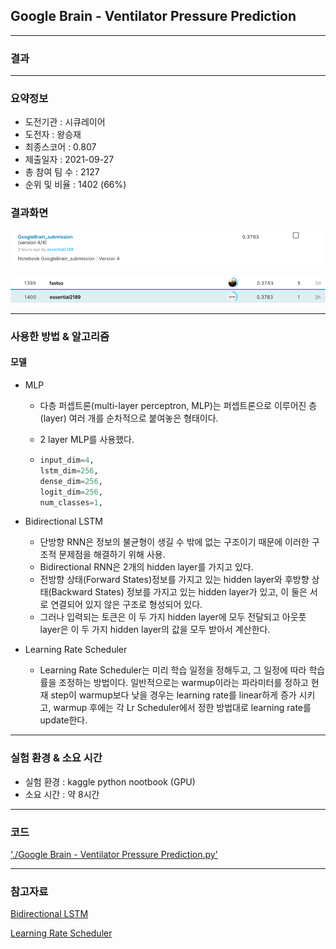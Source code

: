 ## Google Brain - Ventilator Pressure Prediction

------------

### 결과

----------------

### 요약정보

* 도전기관 : 시큐레이어
* 도전자 : 왕승재
* 최종스코어 : 0.807
* 제출일자 : 2021-09-27
* 총 참여 팀 수 : 2127
* 순위 및 비율 : 1402 (66%)

### 결과화면

![결과](screanshot/score.png)

![결과](screanshot/leaderboard.png)

----------

### 사용한 방법 & 알고리즘

#### 모델

* MLP

  * 다층 퍼셉트론(multi-layer perceptron, MLP)는 퍼셉트론으로 이루어진 층(layer) 여러 개를 순차적으로 붙여놓은 형태이다.

  * 2 layer MLP를 사용했다.

  * ```python
    input_dim=4,
    lstm_dim=256,
    dense_dim=256,
    logit_dim=256,
    num_classes=1,
    ```

* Bidirectional LSTM
  * 단방향 RNN은 정보의 불균형이 생길 수 밖에 없는 구조이기 때문에 이러한 구조적 문제점을 해결하기 위해 사용.
  * Bidirectional RNN은 2개의 hidden layer를 가지고 있다.
  * 전방향 상태(Forward States)정보를 가지고 있는 hidden layer와 후방향 상태(Backward States) 정보를 가지고 있는 hidden layer가 있고, 이 둘은 서로 연결되어 있지 않은 구조로 형성되어 있다.
  * 그러나 입력되는 토큰은 이 두 가지 hidden layer에 모두 전달되고 아웃풋 layer은 이 두 가지 hidden layer의 값을 모두 받아서 계산한다.
* Learning Rate Scheduler
  * Learning Rate Scheduler는 미리 학습 일정을 정해두고, 그 일정에 따라 학습률을 조정하는 방법이다. 일반적으로는 warmup이라는 파라미터를 정하고 현재 step이 warmup보다 낮을 경우는 learning rate를 linear하게 증가 시키고, warmup 후에는 각 Lr Scheduler에서 정한 방법대로 learning rate를 update한다.

-------------

### 실험 환경 & 소요 시간

* 실험 환경 : kaggle python nootbook (GPU)
* 소요 시간 : 약 8시간

-----------

### 코드

['./Google Brain - Ventilator Pressure Prediction.py'](https://github.com/essential2189/ML_study/blob/main/kaggle/Google%20Brain%20-%20Ventilator%20Pressure%20Prediction/Google%20Brain%20-%20Ventilator%20Pressure%20Prediction.py)

-----------

### 참고자료

[Bidirectional LSTM](https://keras.io/api/layers/recurrent_layers/bidirectional/)

[Learning Rate Scheduler](https://keras.io/api/callbacks/learning_rate_scheduler/)

